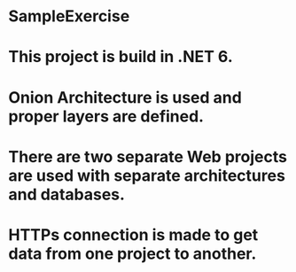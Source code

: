 # SampleExercise
# This project is build in .NET 6.
# Onion Architecture is used and proper layers are defined.
# There are two separate Web projects are used with separate architectures and databases.
# HTTPs connection is made to get data from one project to another.  
